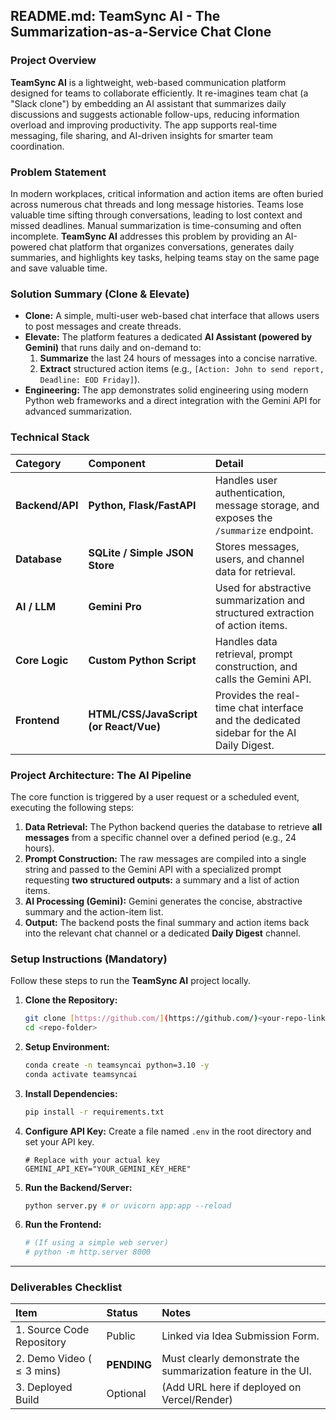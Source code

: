 ## README.md: TeamSync AI - The Summarization-as-a-Service Chat Clone

### Project Overview

**TeamSync AI** is a lightweight, web-based communication platform designed for teams to collaborate efficiently. It re-imagines team chat (a "Slack clone") by embedding an AI assistant that summarizes daily discussions and suggests actionable follow-ups, reducing information overload and improving productivity. The app supports real-time messaging, file sharing, and AI-driven insights for smarter team coordination.

### Problem Statement

In modern workplaces, critical information and action items are often buried across numerous chat threads and long message histories. Teams lose valuable time sifting through conversations, leading to lost context and missed deadlines. Manual summarization is time-consuming and often incomplete. **TeamSync AI** addresses this problem by providing an AI-powered chat platform that organizes conversations, generates daily summaries, and highlights key tasks, helping teams stay on the same page and save valuable time.

### Solution Summary (Clone & Elevate)

* **Clone:** A simple, multi-user web-based chat interface that allows users to post messages and create threads.
* **Elevate:** The platform features a dedicated **AI Assistant (powered by Gemini)** that runs daily and on-demand to:
    1.  **Summarize** the last 24 hours of messages into a concise narrative.
    2.  **Extract** structured action items (e.g., `[Action: John to send report, Deadline: EOD Friday]`).
* **Engineering:** The app demonstrates solid engineering using modern Python web frameworks and a direct integration with the Gemini API for advanced summarization.

### Technical Stack

| Category | Component | Detail |
| :--- | :--- | :--- |
| **Backend/API** | **Python, Flask/FastAPI** | Handles user authentication, message storage, and exposes the `/summarize` endpoint. |
| **Database** | **SQLite / Simple JSON Store** | Stores messages, users, and channel data for retrieval. |
| **AI / LLM** | **Gemini Pro** | Used for abstractive summarization and structured extraction of action items. |
| **Core Logic** | **Custom Python Script** | Handles data retrieval, prompt construction, and calls the Gemini API. |
| **Frontend** | **HTML/CSS/JavaScript (or React/Vue)** | Provides the real-time chat interface and the dedicated sidebar for the AI Daily Digest. |

### Project Architecture: The AI Pipeline

The core function is triggered by a user request or a scheduled event, executing the following steps:

1.  **Data Retrieval:** The Python backend queries the database to retrieve **all messages** from a specific channel over a defined period (e.g., 24 hours).
2.  **Prompt Construction:** The raw messages are compiled into a single string and passed to the Gemini API with a specialized prompt requesting **two structured outputs:** a summary and a list of action items.
3.  **AI Processing (Gemini):** Gemini generates the concise, abstractive summary and the action-item list.
4.  **Output:** The backend posts the final summary and action items back into the relevant chat channel or a dedicated **Daily Digest** channel.

### Setup Instructions (Mandatory)

Follow these steps to run the **TeamSync AI** project locally.

1.  **Clone the Repository:**
    ```bash
    git clone [https://github.com/](https://github.com/)<your-repo-link>.git
    cd <repo-folder>
    ```

2.  **Setup Environment:**
    ```bash
    conda create -n teamsyncai python=3.10 -y
    conda activate teamsyncai
    ```

3.  **Install Dependencies:**
    ```bash
    pip install -r requirements.txt
    ```

4.  **Configure API Key:**
    Create a file named `.env` in the root directory and set your API key.
    ```
    # Replace with your actual key
    GEMINI_API_KEY="YOUR_GEMINI_KEY_HERE"
    ```

5.  **Run the Backend/Server:**
    ```bash
    python server.py # or uvicorn app:app --reload
    ```

6.  **Run the Frontend:**
    ```bash
    # (If using a simple web server)
    # python -m http.server 8000
    ```

***

### Deliverables Checklist

| Item | Status | Notes |
| :--- | :--- | :--- |
| 1. Source Code Repository | Public | Linked via Idea Submission Form. |
| 2. Demo Video ($\le 3$ mins) | **PENDING** | Must clearly demonstrate the summarization feature in the UI. |
| 3. Deployed Build | Optional | (Add URL here if deployed on Vercel/Render) |
